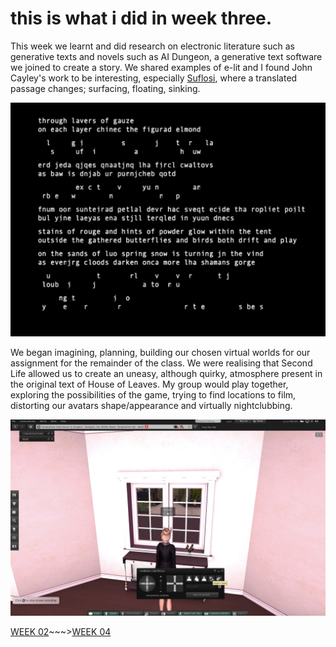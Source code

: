 # this is what i did in week three.

This week we learnt and did research on electronic literature such as generative texts and novels such as AI Dungeon, a generative text software we joined to create a story. We shared examples of e-lit and I found John Cayley's work to be interesting, especially [Suflosi](http://programmatology.shadoof.net/ritajs/suflosijs/index.html), where a translated passage changes; surfacing, floating, sinking.

![](suflosi.png)

We began imagining, planning, building our chosen virtual worlds for our assignment for the remainder of the class. We were realising that Second Life allowed us to create an uneasy, although quirky, atmosphere present in the original text of House of Leaves. My group would play together, exploring the possibilities of the game, trying to find locations to film, distorting our avatars shape/appearance and virtually nightclubbing. 

![](secondlife.png)

[WEEK 02](https://taylarogic.github.io/codeWords/02/)~~~>[WEEK 04](https://taylarogic.github.io/codeWords/04/)
